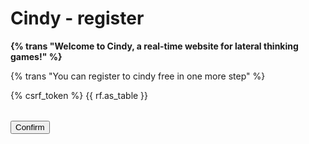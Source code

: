 Cindy - register
================
**{% trans "Welcome to Cindy, a real-time website for lateral thinking games!" %}**

{% trans "You can register to cindy free in one more step" %}

<form action="{% url 'sui_hei:users_add' %}" method="post">
{% csrf_token %}
<table>{{ rf.as_table }}</table>
<input type="submit" value="Confirm" />
</form>
